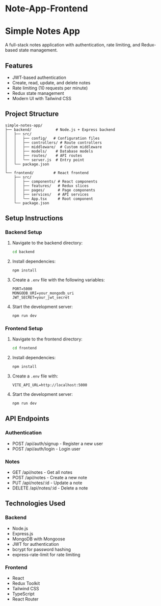 # Note-App-Frontend
# Simple Notes App

A full-stack notes application with authentication, rate limiting, and Redux-based state management.

## Features

- JWT-based authentication
- Create, read, update, and delete notes
- Rate limiting (10 requests per minute)
- Redux state management
- Modern UI with Tailwind CSS

## Project Structure

```
simple-notes-app/
├── backend/           # Node.js + Express backend
│   ├── src/
│   │   ├── config/   # Configuration files
│   │   ├── controllers/ # Route controllers
│   │   ├── middleware/  # Custom middleware
│   │   ├── models/    # Database models
│   │   ├── routes/    # API routes
│   │   └── server.js  # Entry point
│   └── package.json
│
└── frontend/         # React frontend
    ├── src/
    │   ├── components/ # React components
    │   ├── features/   # Redux slices
    │   ├── pages/      # Page components
    │   ├── services/   # API services
    │   └── App.tsx     # Root component
    └── package.json
```

## Setup Instructions

### Backend Setup

1. Navigate to the backend directory:
   ```bash
   cd backend
   ```

2. Install dependencies:
   ```bash
   npm install
   ```

3. Create a `.env` file with the following variables:
   ```
   PORT=5000
   MONGODB_URI=your_mongodb_uri
   JWT_SECRET=your_jwt_secret
   ```

4. Start the development server:
   ```bash
   npm run dev
   ```

### Frontend Setup

1. Navigate to the frontend directory:
   ```bash
   cd frontend
   ```

2. Install dependencies:
   ```bash
   npm install
   ```

3. Create a `.env` file with:
   ```
   VITE_API_URL=http://localhost:5000
   ```

4. Start the development server:
   ```bash
   npm run dev
   ```

## API Endpoints

### Authentication
- POST /api/auth/signup - Register a new user
- POST /api/auth/login - Login user

### Notes
- GET /api/notes - Get all notes
- POST /api/notes - Create a new note
- PUT /api/notes/:id - Update a note
- DELETE /api/notes/:id - Delete a note

## Technologies Used

### Backend
- Node.js
- Express.js
- MongoDB with Mongoose
- JWT for authentication
- bcrypt for password hashing
- express-rate-limit for rate limiting

### Frontend
- React
- Redux Toolkit
- Tailwind CSS
- TypeScript
- React Router 
